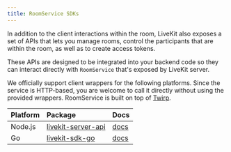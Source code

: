 ```yaml
---
title: RoomService SDKs
---
```


In addition to the client interactions within the room, LiveKit also exposes a set of APIs that lets you manage rooms, control the participants that are within the room, as well as to create access tokens.

These APIs are designed to be integrated into your backend code so they can interact directly with `RoomService` that's exposed by LiveKit server.

We officially support client wrappers for the following platforms. Since the service is HTTP-based, you are welcome to call it directly without using the provided wrappers. RoomService is built on top of [Twirp](https://twitchtv.github.io/twirp/docs/intro.html).

| Platform | Package                                                                | Docs                                                         |
| :------- | :--------------------------------------------------------------------- | :----------------------------------------------------------- |
| Node.js  | [livekit-server-api](https://www.npmjs.com/package/livekit-server-api) | [docs](https://docs.livekit.io/server-api-js)                |
| Go       | [livekit-sdk-go](https://github.com/livekit/livekit-sdk-go)            | [docs](https://pkg.go.dev/github.com/livekit/livekit-sdk-go) |
